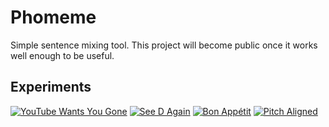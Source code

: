 # Phomeme
Simple sentence mixing tool.
This project will become public once it works well enough to be useful.

## Experiments
[![YouTube Wants You Gone](https://img.youtube.com/vi/B6BDVJbobwY/mqdefault.jpg)](https://youtu.be/B6BDVJbobwY)
[![See D Again](https://img.youtube.com/vi/MHPQJgmPjko/mqdefault.jpg)](https://youtu.be/MHPQJgmPjko)
[![Bon Appétit](https://img.youtube.com/vi/oEyb8g7Ze-w/mqdefault.jpg)](https://youtu.be/oEyb8g7Ze-w)
[![Pitch Aligned](https://img.youtube.com/vi/aPsaWqvyO6E/mqdefault.jpg)](https://youtu.be/aPsaWqvyO6E)
